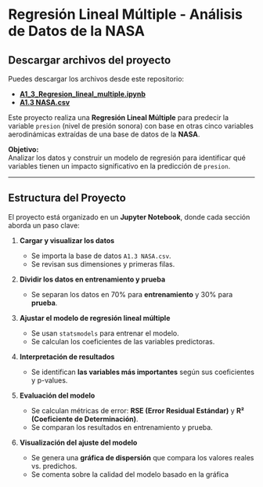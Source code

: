 #  Regresión Lineal Múltiple - Análisis de Datos de la NASA

## **Descargar archivos del proyecto**
 Puedes descargar los archivos desde este repositorio:

-  **[A1_3_Regresion_lineal_multiple.ipynb](A1_3_Regresión_lineal_múltiple.ipynb)**
-  **[A1.3 NASA.csv](https://github.com/raulquinterog/Regresion-Multiple/raw/main/A1.3%20NASA.csv)**



Este proyecto realiza una **Regresión Lineal Múltiple** para predecir la variable `presion` (nivel de presión sonora) con base en otras cinco variables aerodinámicas extraídas de una base de datos de la **NASA**.

 **Objetivo:**  
Analizar los datos y construir un modelo de regresión para identificar qué variables tienen un impacto significativo en la predicción de `presion`.

---

## **Estructura del Proyecto**
El proyecto está organizado en un **Jupyter Notebook**, donde cada sección aborda un paso clave:

1. **Cargar y visualizar los datos**  
   - Se importa la base de datos `A1.3 NASA.csv`.  
   - Se revisan sus dimensiones y primeras filas.  

2. **Dividir los datos en entrenamiento y prueba**  
   - Se separan los datos en 70% para **entrenamiento** y 30% para **prueba**.  

3. **Ajustar el modelo de regresión lineal múltiple**  
   - Se usan `statsmodels` para entrenar el modelo.  
   - Se calculan los coeficientes de las variables predictoras.  

4. **Interpretación de resultados**  
   - Se identifican **las variables más importantes** según sus coeficientes y p-values.  

5. **Evaluación del modelo**  
   - Se calculan métricas de error: **RSE (Error Residual Estándar)** y **R² (Coeficiente de Determinación)**.  
   - Se comparan los resultados en entrenamiento y prueba.  

6. **Visualización del ajuste del modelo**  
   - Se genera una **gráfica de dispersión** que compara los valores reales vs. predichos.  
   - Se comenta sobre la calidad del modelo basado en la gráfica
